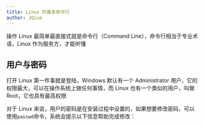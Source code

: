 ```yaml
---
title: Linux 的基本命令行
author: JQiue
---
```


操作 Linux 最简单最直接式就是命令行（Command Line），命令行相当于专业术语，Linux 作为服务方，才能听懂

## 用户与密码

打开 Linux 第一件事就是登陆，Windows 默认有一个 Administrator 用户，它的权限最大，可以在操作系统上做任何事情，而 Linux 也有一个类似的用户，叫做 Root，它也具有最高权限

对于 Linux 来说，用户的密码是在安装过程中设置的，如果想要修改密码，可以使用`passwd`命令，系统会提示以下信息帮助完成修改：

```bash

```
